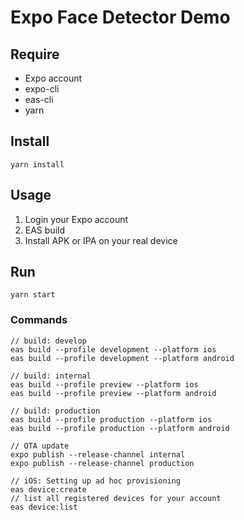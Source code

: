 # Expo Face Detector Demo

## Require

- Expo account
- expo-cli
- eas-cli
- yarn

## Install

```
yarn install
```

## Usage

1. Login your Expo account
1. EAS build
1. Install APK or IPA on your real device

## Run

```
yarn start
```

### Commands

```
// build: develop
eas build --profile development --platform ios
eas build --profile development --platform android

// build: internal
eas build --profile preview --platform ios
eas build --profile preview --platform android

// build: production
eas build --profile production --platform ios
eas build --profile production --platform android

// OTA update
expo publish --release-channel internal
expo publish --release-channel production

// iOS: Setting up ad hoc provisioning
eas device:create
// list all registered devices for your account
eas device:list
```